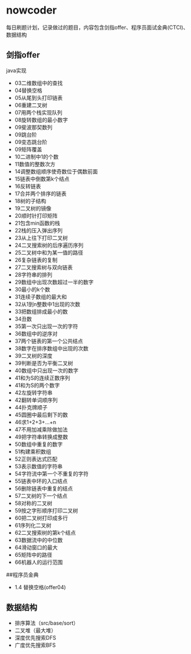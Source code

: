# nowcoder 
每日刷题计划，记录做过的题目，内容包含剑指offer、程序员面试金典(CTCI)、数据结构
## 剑指offer
java实现
- 03二维数组中的查找
- 04替换空格
- 05从尾到头打印链表
- 06重建二叉树
- 07用两个栈实现队列
- 08旋转数组的最小数字
- 09斐波那契数列
- 09跳台阶
- 09变态跳台阶
- 09矩阵覆盖
- 10二进制中1的个数
- 11数值的整数次方
- 14调整数组顺序使奇数位于偶数前面
- 15链表中倒数第k个结点
- 16反转链表
- 17合并两个排序的链表
- 18树的子结构
- 19二叉树的镜像
- 20顺时针打印矩阵
- 21包含min函数的栈
- 22栈的压入弹出序列
- 23从上往下打印二叉树
- 24二叉搜索树的后序遍历序列
- 25二叉树中和为某一值的路径
- 26复杂链表的复制
- 27二叉搜索树与双向链表
- 28字符串的排列
- 29数组中出现次数超过一半的数字
- 30最小的k个数
- 31连续子数组的最大和
- 32从1到n整数中1出现的次数
- 33把数组排成最小的数
- 34丑数
- 35第一次只出现一次的字符
- 36数组中的逆序对
- 37两个链表的第一个公共结点
- 38数字在排序数组中出现的次数
- 39二叉树的深度
- 39判断是否为平衡二叉树
- 40数组中只出现一次的数字
- 41和为S的连续正数序列
- 41和为S的两个数字
- 42左旋转字符串
- 42翻转单词顺序列
- 44扑克牌顺子
- 45圆圈中最后剩下的数
- 46求1+2+3+...+n
- 47不用加减乘除做加法
- 49把字符串转换成整数
- 50数组中重复的数字
- 51构建乘积数组
- 52正则表达式匹配
- 53表示数值的字符串
- 54字符流中第一个不重复的字符
- 55链表中环的入口结点
- 56删除链表中重复的结点
- 57二叉树的下一个结点
- 58对称的二叉树
- 59按之字形顺序打印二叉树
- 60把二叉树打印成多行
- 61序列化二叉树
- 62二叉搜索树的第k个结点
- 63数据流中的中位数
- 64滑动窗口的最大
- 65矩阵中的路径
- 66机器人的运行范围

##程序员金典
- 1.4 替换空格(offer04)

## 数据结构
- 排序算法（src/base/sort）
- 二叉堆（最大堆）
- 深度优先搜索DFS
- 广度优先搜索BFS